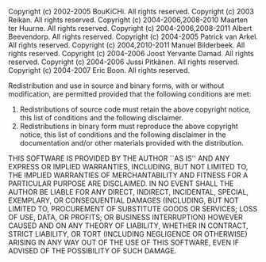 Copyright (c) 2002-2005 BouKiCHi.  All rights reserved.
Copyright (c) 2003 Reikan.  All rights reserved.
Copyright (c) 2004-2006,2008-2010 Maarten ter Huurne.  All rights reserved.
Copyright (c) 2004-2006,2008-2011 Albert Beevendorp.  All rights reserved.
Copyright (c) 2004-2005 Patrick van Arkel.  All rights reserved.
Copyright (c) 2004,2010-2011 Manuel Bilderbeek.  All rights reserved.
Copyright (c) 2004-2006 Joost Yervante Damad.  All rights reserved.
Copyright (c) 2004-2006 Jussi Pitkänen.  All rights reserved.
Copyright (c) 2004-2007 Eric Boon.  All rights reserved.

Redistribution and use in source and binary forms, with or without
modification, are permitted provided that the following conditions
are met:
1. Redistributions of source code must retain the above copyright
   notice, this list of conditions and the following disclaimer.
2. Redistributions in binary form must reproduce the above copyright
   notice, this list of conditions and the following disclaimer in the
   documentation and/or other materials provided with the distribution.

THIS SOFTWARE IS PROVIDED BY THE AUTHOR ``AS IS'' AND ANY EXPRESS OR
IMPLIED WARRANTIES, INCLUDING, BUT NOT LIMITED TO, THE IMPLIED WARRANTIES
OF MERCHANTABILITY AND FITNESS FOR A PARTICULAR PURPOSE ARE DISCLAIMED.
IN NO EVENT SHALL THE AUTHOR BE LIABLE FOR ANY DIRECT, INDIRECT,
INCIDENTAL, SPECIAL, EXEMPLARY, OR CONSEQUENTIAL DAMAGES (INCLUDING, BUT
NOT LIMITED TO, PROCUREMENT OF SUBSTITUTE GOODS OR SERVICES; LOSS OF USE,
DATA, OR PROFITS; OR BUSINESS INTERRUPTION) HOWEVER CAUSED AND ON ANY
THEORY OF LIABILITY, WHETHER IN CONTRACT, STRICT LIABILITY, OR TORT
(INCLUDING NEGLIGENCE OR OTHERWISE) ARISING IN ANY WAY OUT OF THE USE OF
THIS SOFTWARE, EVEN IF ADVISED OF THE POSSIBILITY OF SUCH DAMAGE.